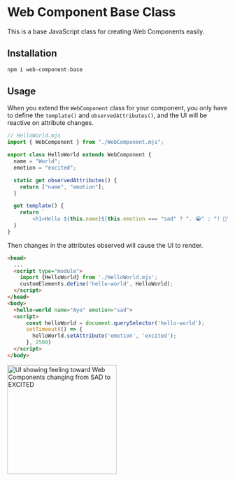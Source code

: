 # Web Component Base Class

This is a base JavaScript class for creating Web Components easily.

## Installation

```bash
npm i web-component-base
```

## Usage

When you extend the `WebComponent` class for your component, you only have to define the `template()` and `observedAttributes()`, and the UI will be reactive on attribute changes.

```js
// HelloWorld.mjs
import { WebComponent } from "./WebComponent.mjs";

export class HelloWorld extends WebComponent {
  name = "World";
  emotion = "excited";

  static get observedAttributes() {
    return ["name", "emotion"];
  }

  get template() {
    return `
        <h1>Hello ${this.name}${this.emotion === "sad" ? ". 😭" : "! 🙌"}</h1>`;
  }
}
```

Then changes in the attributes observed will cause the UI to render.

```html
<head>
  ...
  <script type="module">
    import {HelloWorld} from './HelloWorld.mjs';
    customElements.define('hello-world', HelloWorld);
  </script>
</head>
<body>
  <hello-world name="Ayo" emotion="sad">
  <script>
      const helloWorld = document.querySelector('hello-world');
      setTimeout(() => {
        helloWorld.setAttribute('emotion', 'excited');
      }, 2500)
  </script>
</body>
```

<img alt="UI showing feeling toward Web Components changing from SAD to EXCITED" src="https://git.sr.ht/~ayoayco/web-component-base/blob/main/assets/wc-feeling.gif" width="250" />
